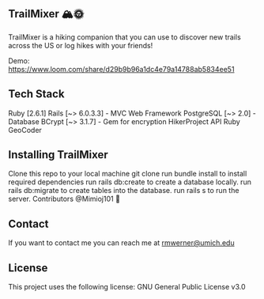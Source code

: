 ## TrailMixer 🏔🌞
TrailMixer is a hiking companion that you can use to discover new trails across the US or log hikes with your friends!

Demo: https://www.loom.com/share/d29b9b96a1dc4e79a14788ab5834ee51

## Tech Stack
Ruby [2.6.1]
Rails [~> 6.0.3.3] - MVC Web Framework
PostgreSQL [~> 2.0] - Database
BCrypt [~> 3.1.7] - Gem for encryption
HikerProject API
Ruby GeoCoder

## Installing TrailMixer
Clone this repo to your local machine git clone
run bundle install to install required dependencies
run rails db:create to create a database locally.
run rails db:migrate to create tables into the database.
run rails s to run the server.
Contributors
@Mimioj101 🐛

## Contact
If you want to contact me you can reach me at rmwerner@umich.edu

## License
This project uses the following license: GNU General Public License v3.0

